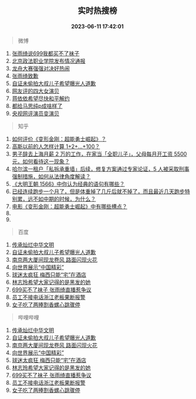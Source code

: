 <div align="center"><h2>实时热搜榜</h2><h4>2023-06-11 17:42:01</h4></div>

> 微博  

1. [张雨绮说699我都买不了袜子](https://s.weibo.com/weibo?q=%23%E5%BC%A0%E9%9B%A8%E7%BB%AE%E8%AF%B4699%E6%88%91%E9%83%BD%E4%B9%B0%E4%B8%8D%E4%BA%86%E8%A2%9C%E5%AD%90%23&t=31&band_rank=1&Refer=top)<br />
2. [北京政法职业学院发布情况通报](https://s.weibo.com/weibo?q=%23%E5%8C%97%E4%BA%AC%E6%94%BF%E6%B3%95%E8%81%8C%E4%B8%9A%E5%AD%A6%E9%99%A2%E5%8F%91%E5%B8%83%E6%83%85%E5%86%B5%E9%80%9A%E6%8A%A5%23&t=31&band_rank=2&Refer=top)<br />
3. [龙舟大赛强强对决好热闹](https://s.weibo.com/weibo?q=%23%E9%BE%99%E8%88%9F%E5%A4%A7%E8%B5%9B%E5%BC%BA%E5%BC%BA%E5%AF%B9%E5%86%B3%E5%A5%BD%E7%83%AD%E9%97%B9%23&t=31&band_rank=3&Refer=top)<br />
4. [张雨绮致歉](https://s.weibo.com/weibo?q=%E5%BC%A0%E9%9B%A8%E7%BB%AE%E8%87%B4%E6%AD%89&t=31&band_rank=4&Refer=top)<br />
5. [自证未偷拍大叔儿子希望曝光人道歉](https://s.weibo.com/weibo?q=%23%E8%87%AA%E8%AF%81%E6%9C%AA%E5%81%B7%E6%8B%8D%E5%A4%A7%E5%8F%94%E5%84%BF%E5%AD%90%E5%B8%8C%E6%9C%9B%E6%9B%9D%E5%85%89%E4%BA%BA%E9%81%93%E6%AD%89%23&t=31&band_rank=5&Refer=top)<br />
6. [网友评的四大女演贝](https://s.weibo.com/weibo?q=%23%E7%BD%91%E5%8F%8B%E8%AF%84%E7%9A%84%E5%9B%9B%E5%A4%A7%E5%A5%B3%E6%BC%94%E8%B4%9D%23&t=31&band_rank=6&Refer=top)<br />
7. [蒋依依希望尽快和平解约](https://s.weibo.com/weibo?q=%23%E8%92%8B%E4%BE%9D%E4%BE%9D%E5%B8%8C%E6%9C%9B%E5%B0%BD%E5%BF%AB%E5%92%8C%E5%B9%B3%E8%A7%A3%E7%BA%A6%23&t=31&band_rank=7&Refer=top)<br />
8. [都给马思纯p成啥样了](https://s.weibo.com/weibo?q=%23%E9%83%BD%E7%BB%99%E9%A9%AC%E6%80%9D%E7%BA%AFp%E6%88%90%E5%95%A5%E6%A0%B7%E4%BA%86%23&t=31&band_rank=8&Refer=top)<br />
9. [央视网评演员变演贝](https://s.weibo.com/weibo?q=%23%E5%A4%AE%E8%A7%86%E7%BD%91%E8%AF%84%E6%BC%94%E5%91%98%E5%8F%98%E6%BC%94%E8%B4%9D%23&t=31&band_rank=9&Refer=top)<br />

> 知乎  

1. [如何评价《变形金刚：超能勇士崛起》？](https://www.zhihu.com/question/605098353)<br />
2. [高斯以前的人怎样计算 1+2+…+100？](https://www.zhihu.com/question/605862776)<br />
3. [男子辞去上海月薪 2 万的工作，在家当「全职儿子」，父母每月开工资 5500 元，如何看待这一现象？](https://www.zhihu.com/question/605994770)<br />
4. [哈尔滨一租户「私拆承重墙」后续，修复方案通过专家论证，5 人被采取刑事强制措施，如何从法律角度解读？](https://www.zhihu.com/question/605991803)<br />
5. [《大明王朝 1566》中你认为经典的语句有哪些？](https://www.zhihu.com/question/605018051)<br />
6. [已经连续跑步一个月了，但是体重掉了几斤后就不掉了，而且最近几天跑步特别累，远不如中期的时候，为什么？](https://www.zhihu.com/question/605880636)<br />
7. [电影《变形金刚：超能勇士崛起》中有哪些槽点？](https://www.zhihu.com/question/605643067)<br />
8. []()<br />
9. []()<br />

> 百度  

1. [传承灿烂中华文明](https://www.baidu.com/s?wd=%E4%BC%A0%E6%89%BF%E7%81%BF%E7%83%82%E4%B8%AD%E5%8D%8E%E6%96%87%E6%98%8E&sa=fyb_news&rsv_dl=fyb_news)<br />
2. [自证未偷拍大叔儿子希望曝光人道歉](https://www.baidu.com/s?wd=%E8%87%AA%E8%AF%81%E6%9C%AA%E5%81%B7%E6%8B%8D%E5%A4%A7%E5%8F%94%E5%84%BF%E5%AD%90%E5%B8%8C%E6%9C%9B%E6%9B%9D%E5%85%89%E4%BA%BA%E9%81%93%E6%AD%89&sa=fyb_news&rsv_dl=fyb_news)<br />
3. [南京两大厦间现龙卷风 路面闪现火花](https://www.baidu.com/s?wd=%E5%8D%97%E4%BA%AC%E4%B8%A4%E5%A4%A7%E5%8E%A6%E9%97%B4%E7%8E%B0%E9%BE%99%E5%8D%B7%E9%A3%8E+%E8%B7%AF%E9%9D%A2%E9%97%AA%E7%8E%B0%E7%81%AB%E8%8A%B1&sa=fyb_news&rsv_dl=fyb_news)<br />
4. [向世界展示“中国精彩”](https://www.baidu.com/s?wd=%E5%90%91%E4%B8%96%E7%95%8C%E5%B1%95%E7%A4%BA%E2%80%9C%E4%B8%AD%E5%9B%BD%E7%B2%BE%E5%BD%A9%E2%80%9D&sa=fyb_news&rsv_dl=fyb_news)<br />
5. [球迷太疯狂 梅西只能“宅”在酒店](https://www.baidu.com/s?wd=%E7%90%83%E8%BF%B7%E5%A4%AA%E7%96%AF%E7%8B%82+%E6%A2%85%E8%A5%BF%E5%8F%AA%E8%83%BD%E2%80%9C%E5%AE%85%E2%80%9D%E5%9C%A8%E9%85%92%E5%BA%97&sa=fyb_news&rsv_dl=fyb_news)<br />
6. [林志玲希望大家记得的是黑发的她](https://www.baidu.com/s?wd=%E6%9E%97%E5%BF%97%E7%8E%B2%E5%B8%8C%E6%9C%9B%E5%A4%A7%E5%AE%B6%E8%AE%B0%E5%BE%97%E7%9A%84%E6%98%AF%E9%BB%91%E5%8F%91%E7%9A%84%E5%A5%B9&sa=fyb_news&rsv_dl=fyb_news)<br />
7. [699买不了袜子 张雨绮直播惹争议](https://www.baidu.com/s?wd=699%E4%B9%B0%E4%B8%8D%E4%BA%86%E8%A2%9C%E5%AD%90+%E5%BC%A0%E9%9B%A8%E7%BB%AE%E7%9B%B4%E6%92%AD%E6%83%B9%E4%BA%89%E8%AE%AE&sa=fyb_news&rsv_dl=fyb_news)<br />
8. [员工不接电话浙江老板果断报警](https://www.baidu.com/s?wd=%E5%91%98%E5%B7%A5%E4%B8%8D%E6%8E%A5%E7%94%B5%E8%AF%9D%E6%B5%99%E6%B1%9F%E8%80%81%E6%9D%BF%E6%9E%9C%E6%96%AD%E6%8A%A5%E8%AD%A6&sa=fyb_news&rsv_dl=fyb_news)<br />
9. [女子吃了两捧割香螺心跳骤停](https://www.baidu.com/s?wd=%E5%A5%B3%E5%AD%90%E5%90%83%E4%BA%86%E4%B8%A4%E6%8D%A7%E5%89%B2%E9%A6%99%E8%9E%BA%E5%BF%83%E8%B7%B3%E9%AA%A4%E5%81%9C&sa=fyb_news&rsv_dl=fyb_news)<br />

> 哔哩哔哩  

1. [传承灿烂中华文明](https://www.baidu.com/s?wd=%E4%BC%A0%E6%89%BF%E7%81%BF%E7%83%82%E4%B8%AD%E5%8D%8E%E6%96%87%E6%98%8E&sa=fyb_news&rsv_dl=fyb_news)<br />
2. [自证未偷拍大叔儿子希望曝光人道歉](https://www.baidu.com/s?wd=%E8%87%AA%E8%AF%81%E6%9C%AA%E5%81%B7%E6%8B%8D%E5%A4%A7%E5%8F%94%E5%84%BF%E5%AD%90%E5%B8%8C%E6%9C%9B%E6%9B%9D%E5%85%89%E4%BA%BA%E9%81%93%E6%AD%89&sa=fyb_news&rsv_dl=fyb_news)<br />
3. [南京两大厦间现龙卷风 路面闪现火花](https://www.baidu.com/s?wd=%E5%8D%97%E4%BA%AC%E4%B8%A4%E5%A4%A7%E5%8E%A6%E9%97%B4%E7%8E%B0%E9%BE%99%E5%8D%B7%E9%A3%8E+%E8%B7%AF%E9%9D%A2%E9%97%AA%E7%8E%B0%E7%81%AB%E8%8A%B1&sa=fyb_news&rsv_dl=fyb_news)<br />
4. [向世界展示“中国精彩”](https://www.baidu.com/s?wd=%E5%90%91%E4%B8%96%E7%95%8C%E5%B1%95%E7%A4%BA%E2%80%9C%E4%B8%AD%E5%9B%BD%E7%B2%BE%E5%BD%A9%E2%80%9D&sa=fyb_news&rsv_dl=fyb_news)<br />
5. [球迷太疯狂 梅西只能“宅”在酒店](https://www.baidu.com/s?wd=%E7%90%83%E8%BF%B7%E5%A4%AA%E7%96%AF%E7%8B%82+%E6%A2%85%E8%A5%BF%E5%8F%AA%E8%83%BD%E2%80%9C%E5%AE%85%E2%80%9D%E5%9C%A8%E9%85%92%E5%BA%97&sa=fyb_news&rsv_dl=fyb_news)<br />
6. [林志玲希望大家记得的是黑发的她](https://www.baidu.com/s?wd=%E6%9E%97%E5%BF%97%E7%8E%B2%E5%B8%8C%E6%9C%9B%E5%A4%A7%E5%AE%B6%E8%AE%B0%E5%BE%97%E7%9A%84%E6%98%AF%E9%BB%91%E5%8F%91%E7%9A%84%E5%A5%B9&sa=fyb_news&rsv_dl=fyb_news)<br />
7. [699买不了袜子 张雨绮直播惹争议](https://www.baidu.com/s?wd=699%E4%B9%B0%E4%B8%8D%E4%BA%86%E8%A2%9C%E5%AD%90+%E5%BC%A0%E9%9B%A8%E7%BB%AE%E7%9B%B4%E6%92%AD%E6%83%B9%E4%BA%89%E8%AE%AE&sa=fyb_news&rsv_dl=fyb_news)<br />
8. [员工不接电话浙江老板果断报警](https://www.baidu.com/s?wd=%E5%91%98%E5%B7%A5%E4%B8%8D%E6%8E%A5%E7%94%B5%E8%AF%9D%E6%B5%99%E6%B1%9F%E8%80%81%E6%9D%BF%E6%9E%9C%E6%96%AD%E6%8A%A5%E8%AD%A6&sa=fyb_news&rsv_dl=fyb_news)<br />
9. [女子吃了两捧割香螺心跳骤停](https://www.baidu.com/s?wd=%E5%A5%B3%E5%AD%90%E5%90%83%E4%BA%86%E4%B8%A4%E6%8D%A7%E5%89%B2%E9%A6%99%E8%9E%BA%E5%BF%83%E8%B7%B3%E9%AA%A4%E5%81%9C&sa=fyb_news&rsv_dl=fyb_news)<br />
